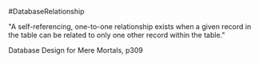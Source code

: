 #DatabaseRelationship 

"A self-referencing, one-to-one relationship exists when a given record in the table can be related to only one other record within the table."

Database Design for Mere Mortals, p309